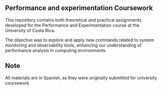 ## Performance and experimentation Coursework
This repository contains both theoretical and practical assignments developed for the Performance and Experimentation course at the University of Costa Rica.

The objective was to explore and apply new commands related to system monitoring and observability tools, enhancing our understanding of performance analysis in computing environments.

## Note
All materials are in Spanish, as they were originally submitted for university coursework.
